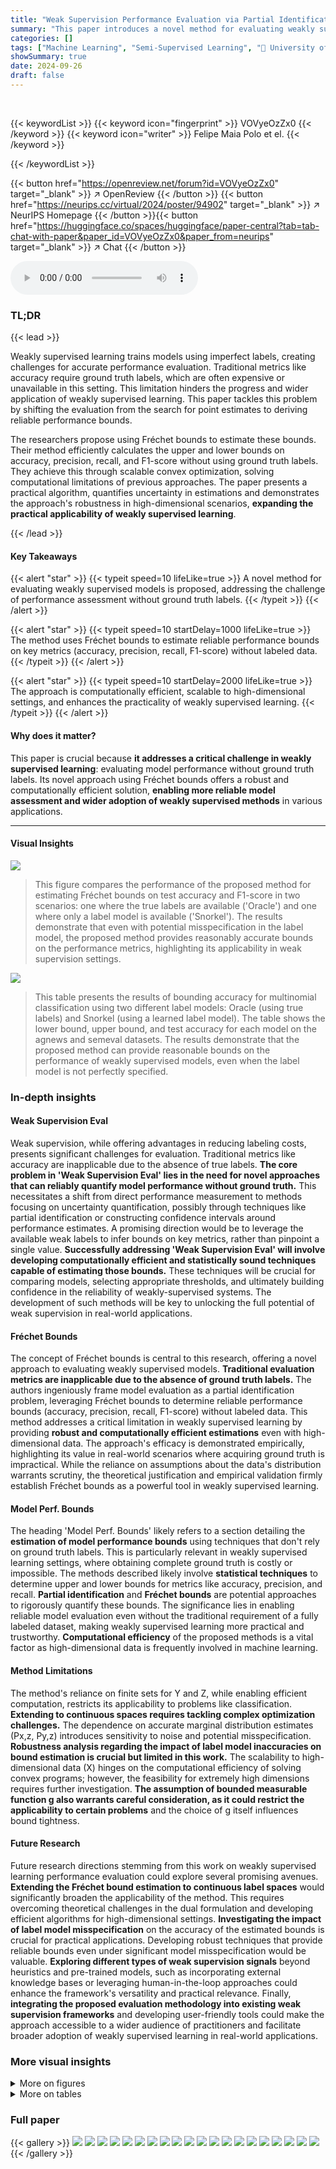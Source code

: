 ```yaml
---
title: "Weak Supervision Performance Evaluation via Partial Identification"
summary: "This paper introduces a novel method for evaluating weakly supervised models using Fréchet bounds, providing reliable performance bounds without ground truth labels."
categories: []
tags: ["Machine Learning", "Semi-Supervised Learning", "🏢 University of Michigan",]
showSummary: true
date: 2024-09-26
draft: false
---
```


<br>

{{< keywordList >}}
{{< keyword icon="fingerprint" >}} VOVyeOzZx0 {{< /keyword >}}
{{< keyword icon="writer" >}} Felipe Maia Polo et el. {{< /keyword >}}
 
{{< /keywordList >}}

{{< button href="https://openreview.net/forum?id=VOVyeOzZx0" target="_blank" >}}
↗ OpenReview
{{< /button >}}
{{< button href="https://neurips.cc/virtual/2024/poster/94902" target="_blank" >}}
↗ NeurIPS Homepage
{{< /button >}}{{< button href="https://huggingface.co/spaces/huggingface/paper-central?tab=tab-chat-with-paper&paper_id=VOVyeOzZx0&paper_from=neurips" target="_blank" >}}
↗ Chat
{{< /button >}}



<audio controls>
    <source src="https://ai-paper-reviewer.com/VOVyeOzZx0/podcast.wav" type="audio/wav">
    Your browser does not support the audio element.
</audio>


### TL;DR


{{< lead >}}

Weakly supervised learning trains models using imperfect labels, creating challenges for accurate performance evaluation. Traditional metrics like accuracy require ground truth labels, which are often expensive or unavailable in this setting. This limitation hinders the progress and wider application of weakly supervised learning.  This paper tackles this problem by shifting the evaluation from the search for point estimates to deriving reliable performance bounds. 



The researchers propose using Fréchet bounds to estimate these bounds. Their method efficiently calculates the upper and lower bounds on accuracy, precision, recall, and F1-score without using ground truth labels. They achieve this through scalable convex optimization, solving computational limitations of previous approaches.  The paper presents a practical algorithm, quantifies uncertainty in estimations and demonstrates the approach's robustness in high-dimensional scenarios, **expanding the practical applicability of weakly supervised learning**.

{{< /lead >}}


#### Key Takeaways

{{< alert "star" >}}
{{< typeit speed=10 lifeLike=true >}} A novel method for evaluating weakly supervised models is proposed, addressing the challenge of performance assessment without ground truth labels. {{< /typeit >}}
{{< /alert >}}

{{< alert "star" >}}
{{< typeit speed=10 startDelay=1000 lifeLike=true >}} The method uses Fréchet bounds to estimate reliable performance bounds on key metrics (accuracy, precision, recall, F1-score) without labeled data. {{< /typeit >}}
{{< /alert >}}

{{< alert "star" >}}
{{< typeit speed=10 startDelay=2000 lifeLike=true >}} The approach is computationally efficient, scalable to high-dimensional settings, and enhances the practicality of weakly supervised learning. {{< /typeit >}}
{{< /alert >}}

#### Why does it matter?
This paper is crucial because **it addresses a critical challenge in weakly supervised learning**: evaluating model performance without ground truth labels.  Its novel approach using Fréchet bounds offers a robust and computationally efficient solution, **enabling more reliable model assessment and wider adoption of weakly supervised methods** in various applications.

------
#### Visual Insights



![](https://ai-paper-reviewer.com/VOVyeOzZx0/figures_6_1.jpg)

> This figure compares the performance of the proposed method for estimating Fréchet bounds on test accuracy and F1-score in two scenarios: one where the true labels are available ('Oracle') and one where only a label model is available ('Snorkel').  The results demonstrate that even with potential misspecification in the label model, the proposed method provides reasonably accurate bounds on the performance metrics, highlighting its applicability in weak supervision settings.





![](https://ai-paper-reviewer.com/VOVyeOzZx0/tables_6_1.jpg)

> This table presents the results of bounding accuracy for multinomial classification using two different label models: Oracle (using true labels) and Snorkel (using a learned label model).  The table shows the lower bound, upper bound, and test accuracy for each model on the agnews and semeval datasets. The results demonstrate that the proposed method can provide reasonable bounds on the performance of weakly supervised models, even when the label model is not perfectly specified.





### In-depth insights


#### Weak Supervision Eval
Weak supervision, while offering advantages in reducing labeling costs, presents significant challenges for evaluation.  Traditional metrics like accuracy are inapplicable due to the absence of true labels. **The core problem in 'Weak Supervision Eval' lies in the need for novel approaches that can reliably quantify model performance without ground truth.**  This necessitates a shift from direct performance measurement to methods focusing on uncertainty quantification, possibly through techniques like partial identification or constructing confidence intervals around performance estimates.  A promising direction would be to leverage the available weak labels to infer bounds on key metrics, rather than pinpoint a single value.  **Successfully addressing 'Weak Supervision Eval' will involve developing computationally efficient and statistically sound techniques capable of estimating those bounds.** These techniques will be crucial for comparing models, selecting appropriate thresholds, and ultimately building confidence in the reliability of weakly-supervised systems.  The development of such methods will be key to unlocking the full potential of weak supervision in real-world applications.

#### Fréchet Bounds
The concept of Fréchet bounds is central to this research, offering a novel approach to evaluating weakly supervised models.  **Traditional evaluation metrics are inapplicable due to the absence of ground truth labels.**  The authors ingeniously frame model evaluation as a partial identification problem, leveraging Fréchet bounds to determine reliable performance bounds (accuracy, precision, recall, F1-score) without labeled data. This method addresses a critical limitation in weakly supervised learning by providing **robust and computationally efficient estimations** even with high-dimensional data.  The approach's efficacy is demonstrated empirically, highlighting its value in real-world scenarios where acquiring ground truth is impractical.  While the reliance on assumptions about the data's distribution warrants scrutiny, the theoretical justification and empirical validation firmly establish Fréchet bounds as a powerful tool in weakly supervised learning.

#### Model Perf. Bounds
The heading 'Model Perf. Bounds' likely refers to a section detailing the **estimation of model performance bounds** using techniques that don't rely on ground truth labels.  This is particularly relevant in weakly supervised learning settings, where obtaining complete ground truth is costly or impossible. The methods described likely involve **statistical techniques** to determine upper and lower bounds for metrics like accuracy, precision, and recall.  **Partial identification** and **Fréchet bounds** are potential approaches to rigorously quantify these bounds.  The significance lies in enabling reliable model evaluation even without the traditional requirement of a fully labeled dataset, making weakly supervised learning more practical and trustworthy. **Computational efficiency** of the proposed methods is a vital factor as high-dimensional data is frequently involved in machine learning.

#### Method Limitations
The method's reliance on finite sets for Y and Z, while enabling efficient computation, restricts its applicability to problems like classification.  **Extending to continuous spaces requires tackling complex optimization challenges.** The dependence on accurate marginal distribution estimates (Px,z, Py,z) introduces sensitivity to noise and potential misspecification.  **Robustness analysis regarding the impact of label model inaccuracies on bound estimation is crucial but limited in this work.** The scalability to high-dimensional data (X) hinges on the computational efficiency of solving convex programs; however, the feasibility for extremely high dimensions requires further investigation. **The assumption of bounded measurable function g also warrants careful consideration, as it could restrict the applicability to certain problems** and the choice of g itself influences bound tightness.

#### Future Research
Future research directions stemming from this work on weakly supervised learning performance evaluation could explore several promising avenues.  **Extending the Fréchet bound estimation to continuous label spaces** would significantly broaden the applicability of the method.  This requires overcoming theoretical challenges in the dual formulation and developing efficient algorithms for high-dimensional settings.  **Investigating the impact of label model misspecification** on the accuracy of the estimated bounds is crucial for practical applications.  Developing robust techniques that provide reliable bounds even under significant model misspecification would be valuable.  **Exploring different types of weak supervision signals** beyond heuristics and pre-trained models, such as incorporating external knowledge bases or leveraging human-in-the-loop approaches could enhance the framework's versatility and practical relevance. Finally, **integrating the proposed evaluation methodology into existing weak supervision frameworks** and developing user-friendly tools could make the approach accessible to a wider audience of practitioners and facilitate broader adoption of weakly supervised learning in real-world applications.


### More visual insights

<details>
<summary>More on figures
</summary>


![](https://ai-paper-reviewer.com/VOVyeOzZx0/figures_7_1.jpg)

> The figure shows the results of applying the proposed method to estimate the Fréchet bounds for accuracy and F1 score on several datasets. The first row uses true labels to estimate the conditional distribution, while the second row uses a label model. Despite potential misspecifications in the label model, the bounds are still reasonably accurate, demonstrating the robustness of the method.


![](https://ai-paper-reviewer.com/VOVyeOzZx0/figures_8_1.jpg)

> This figure shows the performance bounds for classifiers trained on the YouTube dataset using three different sets of weak labels: 1) only few-shot labels from the LLM Llama-2-13b-chat-hf, 2) few-shot labels + extra low-quality synthetic labels, and 3) few-shot labels + extra high-quality labels from the Wrench dataset. The figure demonstrates that adding high-quality labels significantly improves the accuracy of the performance bounds, highlighting their importance for reliable model evaluation.


![](https://ai-paper-reviewer.com/VOVyeOzZx0/figures_28_1.jpg)

> The figure shows the effectiveness of the proposed method in estimating the bounds of test metrics (accuracy and F1 score) for various classification thresholds, even when true labels are unavailable.  The 'Oracle' row uses true labels to estimate the conditional distribution, serving as a benchmark. The 'Snorkel' row uses a label model, demonstrating that even with potential model misspecification, the method provides meaningful bounds.


![](https://ai-paper-reviewer.com/VOVyeOzZx0/figures_28_2.jpg)

> This figure shows the effectiveness of the proposed method in estimating the bounds of test accuracy and F1 score for different classification thresholds, even without access to ground truth labels.  The top row uses true labels to estimate the conditional probability distribution P<sub>Y|Z</sub>, serving as an 'oracle' baseline. The bottom row uses a label model to estimate P<sub>Y|Z</sub>, simulating a realistic weak supervision scenario.  The results demonstrate that the method produces meaningful and relatively accurate bounds even with label model misspecification.


![](https://ai-paper-reviewer.com/VOVyeOzZx0/figures_29_1.jpg)

> The figure shows the results of applying the proposed method to estimate the upper and lower bounds of accuracy and F1 score for several datasets. The first row uses true labels to estimate the conditional distribution of Y given Z (P<sub>Y|Z</sub>). The second row uses Snorkel's label model to estimate P<sub>Y|Z</sub>, showing that the proposed approach provides reliable bounds even with a misspecified label model. The x-axis represents the classification threshold, and the y-axis represents the accuracy and F1 score.


</details>




<details>
<summary>More on tables
</summary>


![](https://ai-paper-reviewer.com/VOVyeOzZx0/tables_8_1.jpg)
> This table presents the performance of various models selected using different strategies: using the lower bound, average of bounds, label model, and a labeled dataset with 100 samples.  The performance is measured using accuracy and F1 scores for different datasets (agnews, imdb, yelp, tennis, commercial).  The results highlight that the proposed methods using Fréchet bounds perform better than the label model and are comparable to using a small labeled dataset. 

![](https://ai-paper-reviewer.com/VOVyeOzZx0/tables_27_1.jpg)
> This table presents the performance of different models on various datasets, comparing various metrics like accuracy and F1 score. It shows the lower and upper bounds of these metrics, the average of the bounds, results using only the label model, and results using a small set of labeled data (n = 10, 25, 50, 100). This helps to assess the impact of different model selection strategies on accuracy and F1 scores in the context of weak supervision.

![](https://ai-paper-reviewer.com/VOVyeOzZx0/tables_27_2.jpg)
> This table presents the performance of various models selected using different strategies based on the Fréchet bounds.  The models were evaluated on several datasets from the Wrench benchmark, measuring accuracy or F1 score, depending on the dataset.  The results are compared against the performance of models selected using a traditional approach (label model) and models trained with a small set of labeled data (Labeled (n=10), Labeled (n=25), Labeled (n=50), Labeled (n=100)).  The table demonstrates the effectiveness of using Fréchet bounds for model selection, especially when uncertainty around model performance is low.

![](https://ai-paper-reviewer.com/VOVyeOzZx0/tables_29_1.jpg)
> This table presents the results of bounding accuracy for multinomial classification using three different label models: Oracle, Snorkel, and FlyingSquid.  The Oracle model uses true labels, while Snorkel and FlyingSquid are weak supervision methods. The table shows the lower bound, upper bound, and test accuracy for each label model on four different datasets: agnews, trec, semeval, and chemprot.  The results demonstrate the ability of the proposed method to estimate reliable performance bounds even without access to ground truth labels.

</details>




### Full paper

{{< gallery >}}
<img src="https://ai-paper-reviewer.com/VOVyeOzZx0/1.png" class="grid-w50 md:grid-w33 xl:grid-w25" />
<img src="https://ai-paper-reviewer.com/VOVyeOzZx0/2.png" class="grid-w50 md:grid-w33 xl:grid-w25" />
<img src="https://ai-paper-reviewer.com/VOVyeOzZx0/3.png" class="grid-w50 md:grid-w33 xl:grid-w25" />
<img src="https://ai-paper-reviewer.com/VOVyeOzZx0/4.png" class="grid-w50 md:grid-w33 xl:grid-w25" />
<img src="https://ai-paper-reviewer.com/VOVyeOzZx0/5.png" class="grid-w50 md:grid-w33 xl:grid-w25" />
<img src="https://ai-paper-reviewer.com/VOVyeOzZx0/6.png" class="grid-w50 md:grid-w33 xl:grid-w25" />
<img src="https://ai-paper-reviewer.com/VOVyeOzZx0/7.png" class="grid-w50 md:grid-w33 xl:grid-w25" />
<img src="https://ai-paper-reviewer.com/VOVyeOzZx0/8.png" class="grid-w50 md:grid-w33 xl:grid-w25" />
<img src="https://ai-paper-reviewer.com/VOVyeOzZx0/9.png" class="grid-w50 md:grid-w33 xl:grid-w25" />
<img src="https://ai-paper-reviewer.com/VOVyeOzZx0/10.png" class="grid-w50 md:grid-w33 xl:grid-w25" />
<img src="https://ai-paper-reviewer.com/VOVyeOzZx0/11.png" class="grid-w50 md:grid-w33 xl:grid-w25" />
<img src="https://ai-paper-reviewer.com/VOVyeOzZx0/12.png" class="grid-w50 md:grid-w33 xl:grid-w25" />
<img src="https://ai-paper-reviewer.com/VOVyeOzZx0/13.png" class="grid-w50 md:grid-w33 xl:grid-w25" />
<img src="https://ai-paper-reviewer.com/VOVyeOzZx0/14.png" class="grid-w50 md:grid-w33 xl:grid-w25" />
<img src="https://ai-paper-reviewer.com/VOVyeOzZx0/15.png" class="grid-w50 md:grid-w33 xl:grid-w25" />
<img src="https://ai-paper-reviewer.com/VOVyeOzZx0/16.png" class="grid-w50 md:grid-w33 xl:grid-w25" />
<img src="https://ai-paper-reviewer.com/VOVyeOzZx0/17.png" class="grid-w50 md:grid-w33 xl:grid-w25" />
<img src="https://ai-paper-reviewer.com/VOVyeOzZx0/18.png" class="grid-w50 md:grid-w33 xl:grid-w25" />
<img src="https://ai-paper-reviewer.com/VOVyeOzZx0/19.png" class="grid-w50 md:grid-w33 xl:grid-w25" />
<img src="https://ai-paper-reviewer.com/VOVyeOzZx0/20.png" class="grid-w50 md:grid-w33 xl:grid-w25" />
{{< /gallery >}}